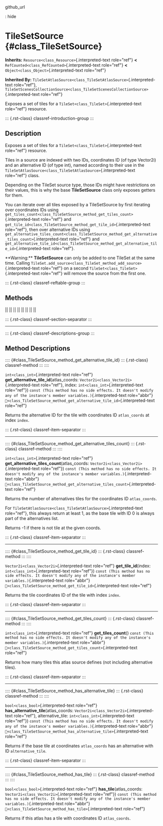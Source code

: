 github_url

:   hide

# TileSetSource {#class_TileSetSource}

**Inherits:** `Resource<class_Resource>`{.interpreted-text role="ref"}
**\<** `RefCounted<class_RefCounted>`{.interpreted-text role="ref"}
**\<** `Object<class_Object>`{.interpreted-text role="ref"}

**Inherited By:**
`TileSetAtlasSource<class_TileSetAtlasSource>`{.interpreted-text
role="ref"},
`TileSetScenesCollectionSource<class_TileSetScenesCollectionSource>`{.interpreted-text
role="ref"}

Exposes a set of tiles for a `TileSet<class_TileSet>`{.interpreted-text
role="ref"} resource.

::: {.rst-class}
classref-introduction-group
:::

## Description

Exposes a set of tiles for a `TileSet<class_TileSet>`{.interpreted-text
role="ref"} resource.

Tiles in a source are indexed with two IDs, coordinates ID (of type
Vector2i) and an alternative ID (of type int), named according to their
use in the
`TileSetAtlasSource<class_TileSetAtlasSource>`{.interpreted-text
role="ref"} class.

Depending on the TileSet source type, those IDs might have restrictions
on their values, this is why the base **TileSetSource** class only
exposes getters for them.

You can iterate over all tiles exposed by a TileSetSource by first
iterating over coordinates IDs using
`get_tiles_count<class_TileSetSource_method_get_tiles_count>`{.interpreted-text
role="ref"} and
`get_tile_id<class_TileSetSource_method_get_tile_id>`{.interpreted-text
role="ref"}, then over alternative IDs using
`get_alternative_tiles_count<class_TileSetSource_method_get_alternative_tiles_count>`{.interpreted-text
role="ref"} and
`get_alternative_tile_id<class_TileSetSource_method_get_alternative_tile_id>`{.interpreted-text
role="ref"}.

\*\*Warning:\*\* **TileSetSource** can only be added to one TileSet at
the same time. Calling
`TileSet.add_source<class_TileSet_method_add_source>`{.interpreted-text
role="ref"} on a second `TileSet<class_TileSet>`{.interpreted-text
role="ref"} will remove the source from the first one.

::: {.rst-class}
classref-reftable-group
:::

## Methods

||
||
||
||
||
||
||
||

::: {.rst-class}
classref-section-separator
:::

------------------------------------------------------------------------

::: {.rst-class}
classref-descriptions-group
:::

## Method Descriptions

:::: {#class_TileSetSource_method_get_alternative_tile_id}
::: {.rst-class}
classref-method
:::
::::

`int<class_int>`{.interpreted-text role="ref"}
**get_alternative_tile_id**(atlas_coords:
`Vector2i<class_Vector2i>`{.interpreted-text role="ref"}, index:
`int<class_int>`{.interpreted-text role="ref"})
`const (This method has no side effects. It doesn't modify any of the instance's member variables.)`{.interpreted-text
role="abbr"}
`🔗<class_TileSetSource_method_get_alternative_tile_id>`{.interpreted-text
role="ref"}

Returns the alternative ID for the tile with coordinates ID
`atlas_coords` at index `index`.

::: {.rst-class}
classref-item-separator
:::

------------------------------------------------------------------------

:::: {#class_TileSetSource_method_get_alternative_tiles_count}
::: {.rst-class}
classref-method
:::
::::

`int<class_int>`{.interpreted-text role="ref"}
**get_alternative_tiles_count**(atlas_coords:
`Vector2i<class_Vector2i>`{.interpreted-text role="ref"})
`const (This method has no side effects. It doesn't modify any of the instance's member variables.)`{.interpreted-text
role="abbr"}
`🔗<class_TileSetSource_method_get_alternative_tiles_count>`{.interpreted-text
role="ref"}

Returns the number of alternatives tiles for the coordinates ID
`atlas_coords`.

For `TileSetAtlasSource<class_TileSetAtlasSource>`{.interpreted-text
role="ref"}, this always return at least 1, as the base tile with ID 0
is always part of the alternatives list.

Returns -1 if there is not tile at the given coords.

::: {.rst-class}
classref-item-separator
:::

------------------------------------------------------------------------

:::: {#class_TileSetSource_method_get_tile_id}
::: {.rst-class}
classref-method
:::
::::

`Vector2i<class_Vector2i>`{.interpreted-text role="ref"}
**get_tile_id**(index: `int<class_int>`{.interpreted-text role="ref"})
`const (This method has no side effects. It doesn't modify any of the instance's member variables.)`{.interpreted-text
role="abbr"}
`🔗<class_TileSetSource_method_get_tile_id>`{.interpreted-text
role="ref"}

Returns the tile coordinates ID of the tile with index `index`.

::: {.rst-class}
classref-item-separator
:::

------------------------------------------------------------------------

:::: {#class_TileSetSource_method_get_tiles_count}
::: {.rst-class}
classref-method
:::
::::

`int<class_int>`{.interpreted-text role="ref"} **get_tiles_count**()
`const (This method has no side effects. It doesn't modify any of the instance's member variables.)`{.interpreted-text
role="abbr"}
`🔗<class_TileSetSource_method_get_tiles_count>`{.interpreted-text
role="ref"}

Returns how many tiles this atlas source defines (not including
alternative tiles).

::: {.rst-class}
classref-item-separator
:::

------------------------------------------------------------------------

:::: {#class_TileSetSource_method_has_alternative_tile}
::: {.rst-class}
classref-method
:::
::::

`bool<class_bool>`{.interpreted-text role="ref"}
**has_alternative_tile**(atlas_coords:
`Vector2i<class_Vector2i>`{.interpreted-text role="ref"},
alternative_tile: `int<class_int>`{.interpreted-text role="ref"})
`const (This method has no side effects. It doesn't modify any of the instance's member variables.)`{.interpreted-text
role="abbr"}
`🔗<class_TileSetSource_method_has_alternative_tile>`{.interpreted-text
role="ref"}

Returns if the base tile at coordinates `atlas_coords` has an
alternative with ID `alternative_tile`.

::: {.rst-class}
classref-item-separator
:::

------------------------------------------------------------------------

:::: {#class_TileSetSource_method_has_tile}
::: {.rst-class}
classref-method
:::
::::

`bool<class_bool>`{.interpreted-text role="ref"}
**has_tile**(atlas_coords: `Vector2i<class_Vector2i>`{.interpreted-text
role="ref"})
`const (This method has no side effects. It doesn't modify any of the instance's member variables.)`{.interpreted-text
role="abbr"} `🔗<class_TileSetSource_method_has_tile>`{.interpreted-text
role="ref"}

Returns if this atlas has a tile with coordinates ID `atlas_coords`.
